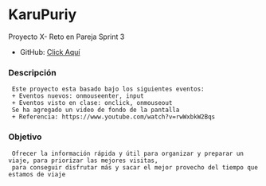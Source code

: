 # KaruPuriy
  Proyecto X- Reto en Pareja Sprint 3
  + GitHub: <a href="https://mgmp2.github.io/KaruPuriy/">Click Aquí</a>
  

### Descripción 
     Este proyecto esta basado bajo los siguientes eventos: 
     + Eventos nuevos: onmouseenter, input
     + Eventos visto en clase: onclick, onmouseout
     Se ha agregado un video de fondo de la pantalla
     + Referencia: https://www.youtube.com/watch?v=rwWxbkW2Bqs
### Objetivo
     Ofrecer la información rápida y útil para organizar y preparar un viaje, para priorizar las mejores visitas,
     para conseguir disfrutar más y sacar el mejor provecho del tiempo que estamos de viaje
